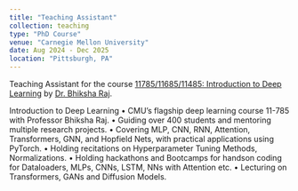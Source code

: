 ```yaml
---
title: "Teaching Assistant"
collection: teaching
type: "PhD Course"
venue: "Carnegie Mellon University"
date: Aug 2024 - Dec 2025
location: "Pittsburgh, PA"
---
```


Teaching Assistant for the course [11785/11685/11485: Introduction to Deep Learning](https://deeplearning.cs.cmu.edu/) by [Dr. Bhiksha Raj](https://cmu-mlsp.github.io/team/bhiksha_raj).

Introduction to Deep Learning
• CMU’s flagship deep learning course 11-785 with Professor Bhiksha Raj.
• Guiding over 400 students and mentoring multiple research projects.
• Covering MLP, CNN, RNN, Attention, Transformers, GNN, and Hopfield Nets, with practical applications using PyTorch.
• Holding recitations on Hyperparameter Tuning Methods, Normalizations.
• Holding hackathons and Bootcamps for handson coding for Dataloaders, MLPs, CNNs, LSTM, NNs with Attention etc.
• Lecturing on Transformers, GANs and Diffusion Models.
